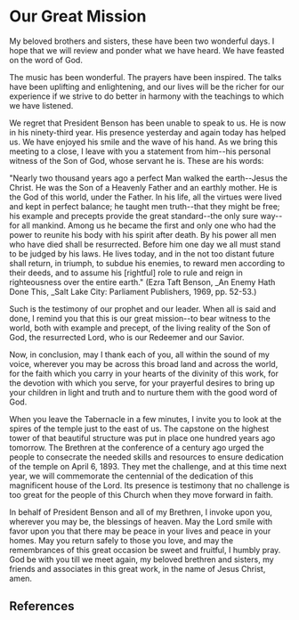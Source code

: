 # Our Great Mission

My beloved brothers and sisters, these have been two wonderful days. I hope
that we will review and ponder what we have heard. We have feasted on the word
of God.

The music has been wonderful. The prayers have been inspired. The talks have
been uplifting and enlightening, and our lives will be the richer for our
experience if we strive to do better in harmony with the teachings to which we
have listened.

We regret that President Benson has been unable to speak to us. He is now in
his ninety-third year. His presence yesterday and again today has helped us.
We have enjoyed his smile and the wave of his hand. As we bring this meeting
to a close, I leave with you a statement from him--his personal witness of the
Son of God, whose servant he is. These are his words:

"Nearly two thousand years ago a perfect Man walked the earth--Jesus the
Christ. He was the Son of a Heavenly Father and an earthly mother. He is the
God of this world, under the Father. In his life, all the virtues were lived
and kept in perfect balance; he taught men truth--that they might be free; his
example and precepts provide the great standard--the only sure way--for all
mankind. Among us he became the first and only one who had the power to
reunite his body with his spirit after death. By his power all men who have
died shall be resurrected. Before him one day we all must stand to be judged
by his laws. He lives today, and in the not too distant future shall return,
in triumph, to subdue his enemies, to reward men according to their deeds, and
to assume his [rightful] role to rule and reign in righteousness over the
entire earth." (Ezra Taft Benson, _An Enemy Hath Done This, _Salt Lake City:
Parliament Publishers, 1969, pp. 52-53.)

Such is the testimony of our prophet and our leader. When all is said and
done, I remind you that this is our great mission--to bear witness to the
world, both with example and precept, of the living reality of the Son of God,
the resurrected Lord, who is our Redeemer and our Savior.

Now, in conclusion, may I thank each of you, all within the sound of my voice,
wherever you may be across this broad land and across the world, for the faith
which you carry in your hearts of the divinity of this work, for the devotion
with which you serve, for your prayerful desires to bring up your children in
light and truth and to nurture them with the good word of God.

When you leave the Tabernacle in a few minutes, I invite you to look at the
spires of the temple just to the east of us. The capstone on the highest tower
of that beautiful structure was put in place one hundred years ago tomorrow.
The Brethren at the conference of a century ago urged the people to consecrate
the needed skills and resources to ensure dedication of the temple on April 6,
1893. They met the challenge, and at this time next year, we will commemorate
the centennial of the dedication of this magnificent house of the Lord. Its
presence is testimony that no challenge is too great for the people of this
Church when they move forward in faith.

In behalf of President Benson and all of my Brethren, I invoke upon you,
wherever you may be, the blessings of heaven. May the Lord smile with favor
upon you that there may be peace in your lives and peace in your homes. May
you return safely to those you love, and may the remembrances of this great
occasion be sweet and fruitful, I humbly pray. God be with you till we meet
again, my beloved brethren and sisters, my friends and associates in this
great work, in the name of Jesus Christ, amen.

## References

